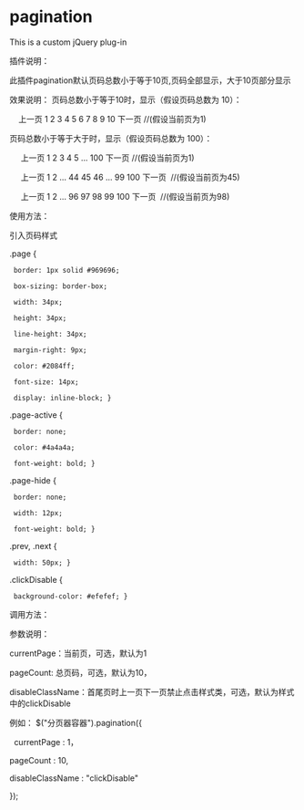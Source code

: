 # pagination
This is a custom jQuery plug-in

插件说明：

此插件pagination默认页码总数小于等于10页,页码全部显示，大于10页部分显示


效果说明：
页码总数小于等于10时，显示（假设页码总数为 10）： 

      上一页 1 2 3 4 5 6 7 8 9 10 下一页  //(假设当前页为1)
      
页码总数小于等于大于时，显示（假设页码总数为 100）：

      上一页 1 2 3 4 5 ... 100 下一页   //(假设当前页为1) 
      
      上一页 1 2 ... 44 45 46 ... 99 100 下一页  //(假设当前页为45) 
      
      上一页 1 2 ... 96 97 98 99 100 下一页  //(假设当前页为98) 


使用方法：


 引入页码样式 
 
 .page {
 
     border: 1px solid #969696;
     
     box-sizing: border-box;
     
     width: 34px;
     
     height: 34px;
     
     line-height: 34px;
     
     margin-right: 9px;
     
     color: #2084ff;
     
     font-size: 14px;
     
     display: inline-block; }
     
 .page-active {
 
     border: none;
     
     color: #4a4a4a;
     
     font-weight: bold; }
     
 .page-hide {
 
     border: none;
     
     width: 12px;
     
     font-weight: bold; }
     
 .prev, .next {
 
     width: 50px; }
     
 .clickDisable {
 
     background-color: #efefef; }
     

 调用方法：
 
 参数说明：
 
 currentPage：当前页，可选，默认为1
 
 pageCount: 总页码，可选，默认为10，
 
 disableClassName：首尾页时上一页下一页禁止点击样式类，可选，默认为样式中的clickDisable
 
 例如：
 $("分页器容器").pagination({
 
   currentPage : 1，
   
   pageCount : 10,
   
   disableClassName : "clickDisable"
   
 });
